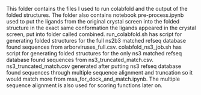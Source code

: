This folder contains the files I used to run colabfold and the output of the folded structures. The folder also contains notebook pre-process.ipynb used to put the ligands from the original crystal screen into the folded structure in the exact same conformation the ligands appeared in the crystal screen, put into folder called combined. 
run_colabfold.sh has script for generating folded structures for the full ns2b3 matched refseq database found sequences from arborviruses_full.csv. 
colabfold_ns3_job.sh has script for generating folded structures for the only ns3 matched refseq database found sequences from ns3_truncated_match.csv. ns3_truncated_match.csv generated after putting ns3 refseq database found sequences through multiple sequence alignment and truncation so it would match more from msa_for_dock_and_match.ipynb. The multiple sequence alignment is also used for scoring functions later on. 
